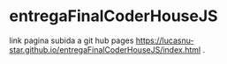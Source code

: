 # entregaFinalCoderHouseJS

link pagina subida a git hub pages https://lucasnu-star.github.io/entregaFinalCoderHouseJS/index.html
.
